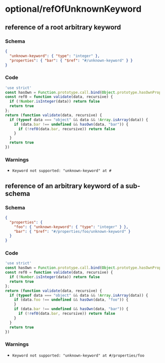 # optional/refOfUnknownKeyword

## reference of a root arbitrary keyword 

### Schema

```json
{
  "unknown-keyword": { "type": "integer" },
  "properties": { "bar": { "$ref": "#/unknown-keyword" } }
}
```

### Code

```js
'use strict'
const hasOwn = Function.prototype.call.bind(Object.prototype.hasOwnProperty);
const ref0 = function validate(data, recursive) {
  if (!Number.isInteger(data)) return false
  return true
};
return (function validate(data, recursive) {
  if (typeof data === "object" && data && !Array.isArray(data)) {
    if (data.bar !== undefined && hasOwn(data, "bar")) {
      if (!ref0(data.bar, recursive)) return false
    }
  }
  return true
})
```

### Warnings

 * `Keyword not supported: "unknown-keyword" at #`


## reference of an arbitrary keyword of a sub-schema

### Schema

```json
{
  "properties": {
    "foo": { "unknown-keyword": { "type": "integer" } },
    "bar": { "$ref": "#/properties/foo/unknown-keyword" }
  }
}
```

### Code

```js
'use strict'
const hasOwn = Function.prototype.call.bind(Object.prototype.hasOwnProperty);
const ref0 = function validate(data, recursive) {
  if (!Number.isInteger(data)) return false
  return true
};
return (function validate(data, recursive) {
  if (typeof data === "object" && data && !Array.isArray(data)) {
    if (data.foo !== undefined && hasOwn(data, "foo")) {
    }
    if (data.bar !== undefined && hasOwn(data, "bar")) {
      if (!ref0(data.bar, recursive)) return false
    }
  }
  return true
})
```

### Warnings

 * `Keyword not supported: "unknown-keyword" at #/properties/foo`

